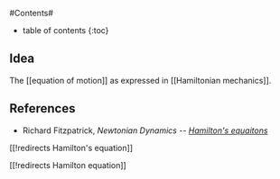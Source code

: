 
#Contents#
* table of contents
{:toc}

## Idea

The [[equation of motion]] as expressed in [[Hamiltonian mechanics]].


## References

* Richard Fitzpatrick, _Newtonian Dynamics -- [Hamilton's equaitons](http://farside.ph.utexas.edu/teaching/336k/Newtonhtml/node91.html)_

[[!redirects Hamilton's equation]]

[[!redirects Hamilton equation]]